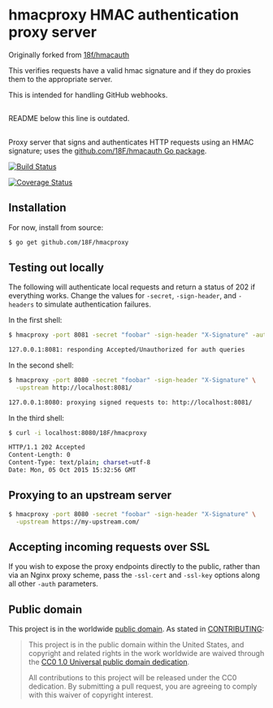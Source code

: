 # hmacproxy HMAC authentication proxy server

Originally forked from [18f/hmacauth](https://github.com/18F/hmacauth)

This verifies requests have a valid hmac signature and if they do proxies them to the 
appropriate server.

This is intended for handling GitHub webhooks.

##
README below this line is outdated.

## 
Proxy server that signs and authenticates HTTP requests using an HMAC
signature; uses the [github.com/18F/hmacauth Go package](https://github.com/18F/hmacauth).

[![Build Status](https://travis-ci.org/18F/hmacproxy.svg?branch=master)](https://travis-ci.org/18F/hmacproxy)

[![Coverage Status](https://coveralls.io/repos/18F/hmacproxy/badge.svg?branch=master&service=github)](https://coveralls.io/github/18F/hmacproxy?branch=master)

## Installation

For now, install from source:

```sh
$ go get github.com/18F/hmacproxy
```

## Testing out locally

The following will authenticate local requests and return a status of 202 if
everything works. Change the values for `-secret`, `-sign-header`, and
`-headers` to simulate authentication failures.

In the first shell:

```sh
$ hmacproxy -port 8081 -secret "foobar" -sign-header "X-Signature" -auth

127.0.0.1:8081: responding Accepted/Unauthorized for auth queries
```

In the second shell:

```sh
$ hmacproxy -port 8080 -secret "foobar" -sign-header "X-Signature" \
  -upstream http://localhost:8081/

127.0.0.1:8080: proxying signed requests to: http://localhost:8081/
```

In the third shell:

```sh
$ curl -i localhost:8080/18F/hmacproxy

HTTP/1.1 202 Accepted
Content-Length: 0
Content-Type: text/plain; charset=utf-8
Date: Mon, 05 Oct 2015 15:32:56 GMT
```

##  Proxying to an upstream server

```sh
$ hmacproxy -port 8080 -secret "foobar" -sign-header "X-Signature" \
  -upstream https://my-upstream.com/
```

## Accepting incoming requests over SSL

If you wish to expose the proxy endpoints directly to the public, rather than
via an Nginx proxy scheme, pass the `-ssl-cert` and `-ssl-key` options along
all other `-auth` parameters.

## Public domain

This project is in the worldwide [public domain](LICENSE.md). As stated in [CONTRIBUTING](CONTRIBUTING.md):

> This project is in the public domain within the United States, and copyright and related rights in the work worldwide are waived through the [CC0 1.0 Universal public domain dedication](https://creativecommons.org/publicdomain/zero/1.0/).
>
> All contributions to this project will be released under the CC0
>dedication. By submitting a pull request, you are agreeing to comply
>with this waiver of copyright interest.
